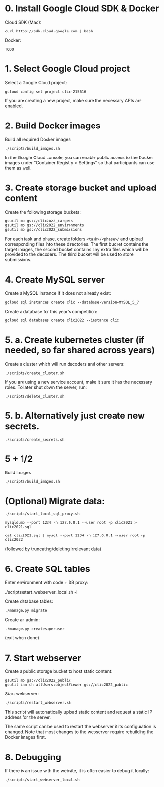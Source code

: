 # 0. Install Google Cloud SDK & Docker

Cloud SDK (Mac):

	curl https://sdk.cloud.google.com | bash

Docker:

	TODO

# 1. Select Google Cloud project

Select a Google Cloud project:

	gcloud config set project clic-215616

If you are creating a new project, make sure the necessary APIs are enabled.

# 2. Build Docker images

Build all required Docker images:

	./scripts/build_images.sh

In the Google Cloud console, you can enable public access to the Docker images under
"Container Registry > Settings" so that participants can use them as well.

# 3. Create storage bucket and upload content

Create the following storage buckets:

	gsutil mb gs://clic2022_targets
	gsutil mb gs://clic2022_environments
	gsutil mb gs://clic2022_submissions

For each task and phase, create folders `<task>/<phase>/` and upload corresponding files into these
directories. The first bucket contains the target images, the second bucket contains any extra files
which will be provided to the decoders. The third bucket will be used to store submissions.

# 4. Create MySQL server

Create a MySQL instance if it does not already exist:

	gcloud sql instances create clic --database-version=MYSQL_5_7

<!-- Do not do this unless you update kubernetes secrets!
 Change the root password:

	gcloud sql users set-password root --instance clic --host % --password <password> -->

Create a database for this year's competition:

	gcloud sql databases create clic2022 --instance clic

# 5. a. Create kubernetes cluster (if needed, so far shared across years)

Create a cluster which will run decoders and other servers:

	./scripts/create_cluster.sh

If you are using a new service account, make it sure it has the necessary roles. To later shut down
the server, run:

	./scripts/delete_cluster.sh

# 5. b. Alternatively just create new secrets.

	./scripts/create_secrets.sh

# 5 + 1/2
Build images

	./scripts/build_images.sh

# (Optional) Migrate data:

	./scripts/start_local_sql_proxy.sh

	mysqldump --port 1234 -h 127.0.0.1 --user root -p clic2021 > clic2021.sql

	cat clic2021.sql | mysql --port 1234 -h 127.0.0.1 --user root -p clic2022

(followed by truncating/deleting irrelevant data)


# 6. Create SQL tables
Enter environment with code + DB proxy:

./scripts/start_webserver_local.sh  -i

Create database tables:

	./manage.py migrate

Create an admin:

	./manage.py createsuperuser

(exit when done)


# 7. Start webserver

Create a public storage bucket to host static content:

	gsutil mb gs://clic2022_public
	gsutil iam ch allUsers:objectViewer gs://clic2022_public

Start webserver:

	./scripts/restart_webserver.sh

This script will automatically upload static content and request a static IP address
for the server.

The same script can be used to restart the webserver if its configuration is changed.
Note that most changes to the webserver require rebuilding the Docker images first.

# 8. Debugging

If there is an issue with the website, it is often easier to debug it locally:

	./scripts/start_webserver_local.sh
